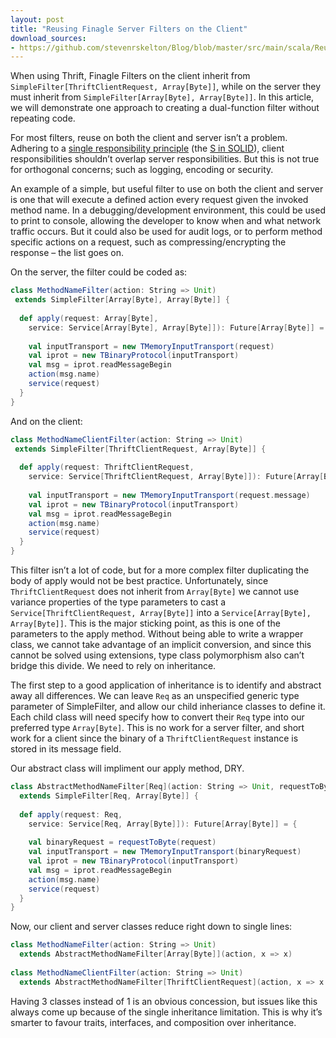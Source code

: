 ```yaml
---
layout: post
title: "Reusing Finagle Server Filters on the Client"
download_sources:
- https://github.com/stevenrskelton/Blog/blob/master/src/main/scala/Reusing-Finagle-Server-Filters-on-Client.scala
---
```


When using Thrift, Finagle Filters on the client inherit from `SimpleFilter[ThriftClientRequest, Array[Byte]]`, while on the server they must inherit from `SimpleFilter[Array[Byte], Array[Byte]]`. In this article, we will demonstrate one approach to creating a dual-function filter without repeating code.

For most filters, reuse on both the client and server isn’t a problem. Adhering to a [single responsibility principle](http://http//en.wikipedia.org/wiki/Single_responsibility_principle) (the [S in SOLID](http://en.wikipedia.org/wiki/Solid_%28object-oriented_design%29)), client responsibilities shouldn’t overlap server responsibilities. But this is not true for orthogonal concerns; such as logging, encoding or security.

An example of a simple, but useful filter to use on both the client and server is one that will execute a defined action every request given the invoked method name. In a debugging/development environment, this could be used to print to console, allowing the developer to know when and what network traffic occurs. But it could also be used for audit logs, or to perform method specific actions on a request, such as compressing/encrypting the response – the list goes on.

On the server, the filter could be coded as:

```scala
class MethodNameFilter(action: String => Unit)
 extends SimpleFilter[Array[Byte], Array[Byte]] {
 
  def apply(request: Array[Byte], 
    service: Service[Array[Byte], Array[Byte]]): Future[Array[Byte]] = {
 
    val inputTransport = new TMemoryInputTransport(request)
    val iprot = new TBinaryProtocol(inputTransport)
    val msg = iprot.readMessageBegin
    action(msg.name)
    service(request)
  }
}
```

And on the client:

```scala
class MethodNameClientFilter(action: String => Unit)
 extends SimpleFilter[ThriftClientRequest, Array[Byte]] {
 
  def apply(request: ThriftClientRequest, 
    service: Service[ThriftClientRequest, Array[Byte]]): Future[Array[Byte]] = {
 
    val inputTransport = new TMemoryInputTransport(request.message)
    val iprot = new TBinaryProtocol(inputTransport)
    val msg = iprot.readMessageBegin
    action(msg.name)
    service(request)
  }
}
```

This filter isn’t a lot of code, but for a more complex filter duplicating the body of apply would not be best practice. Unfortunately, since `ThriftClientRequest` does not inherit from `Array[Byte]` we cannot use variance properties of the type parameters to cast a `Service[ThriftClientRequest, Array[Byte]]` into a `Service[Array[Byte], Array[Byte]]`. This is the major sticking point, as this is one of the parameters to the apply method. Without being able to write a wrapper class, we cannot take advantage of an implicit conversion, and since this cannot be solved using extensions, type class polymorphism also can’t bridge this divide. We need to rely on inheritance.

The first step to a good application of inheritance is to identify and abstract away all differences. We can leave `Req` as an unspecified generic type parameter of SimpleFilter, and allow our child inheriance classes to define it. Each child class will need specify how to convert their `Req` type into our preferred type `Array[Byte]`. This is no work for a server filter, and short work for a client since the binary of a `ThriftClientRequest` instance is stored in its message field.

Our abstract class will impliment our apply method, DRY.

```scala
class AbstractMethodNameFilter[Req](action: String => Unit, requestToByte: Req => Array[Byte])
  extends SimpleFilter[Req, Array[Byte]] {
 
  def apply(request: Req, 
    service: Service[Req, Array[Byte]]): Future[Array[Byte]] = {
 
    val binaryRequest = requestToByte(request)
    val inputTransport = new TMemoryInputTransport(binaryRequest)
    val iprot = new TBinaryProtocol(inputTransport)
    val msg = iprot.readMessageBegin
    action(msg.name)
    service(request)
  }
}
```

Now, our client and server classes reduce right down to single lines:

```scala
class MethodNameFilter(action: String => Unit)
  extends AbstractMethodNameFilter[Array[Byte]](action, x => x)
 
class MethodNameClientFilter(action: String => Unit)
  extends AbstractMethodNameFilter[ThriftClientRequest](action, x => x.message)
```

Having 3 classes instead of 1 is an obvious concession, but issues like this always come up because of the single inheritance limitation. This is why it’s smarter to favour traits, interfaces, and composition over inheritance.
